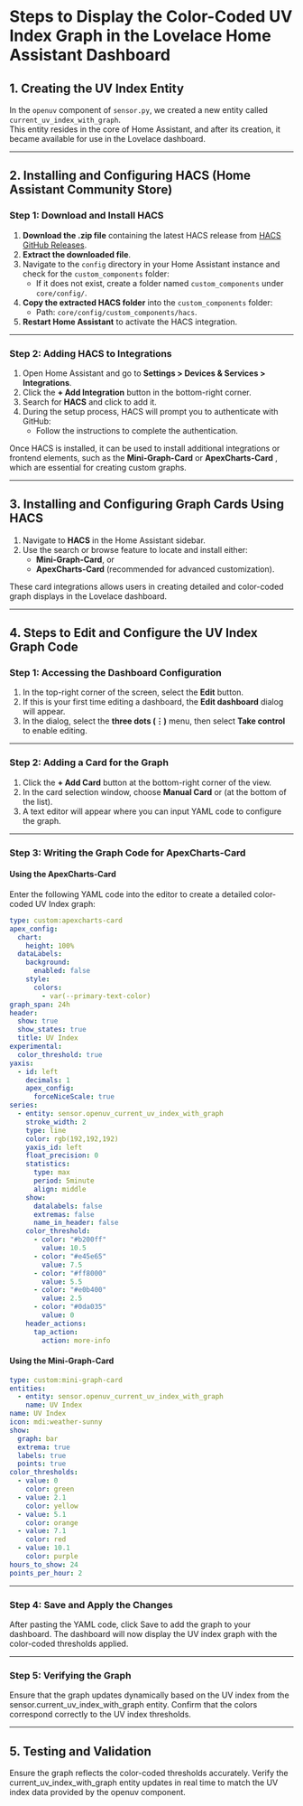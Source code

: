 # Steps to Display the Color-Coded UV Index Graph in the Lovelace Home Assistant Dashboard

## 1. Creating the UV Index Entity

In the `openuv` component of `sensor.py`, we created a new entity called `current_uv_index_with_graph`.  
This entity resides in the core of Home Assistant, and after its creation, it became available for use in the Lovelace dashboard.

---

## 2. Installing and Configuring HACS (Home Assistant Community Store)

### Step 1: Download and Install HACS
1. **Download the .zip file** containing the latest HACS release from [HACS GitHub Releases](https://github.com/hacs/integration/releases).
2. **Extract the downloaded file**.
3. Navigate to the `config` directory in your Home Assistant instance and check for the `custom_components` folder:
   - If it does not exist, create a folder named `custom_components` under `core/config/`.
4. **Copy the extracted HACS folder** into the `custom_components` folder:
   - Path: `core/config/custom_components/hacs`.
5. **Restart Home Assistant** to activate the HACS integration.

---

### Step 2: Adding HACS to Integrations
1. Open Home Assistant and go to **Settings > Devices & Services > Integrations**.
2. Click the **+ Add Integration** button in the bottom-right corner.
3. Search for **HACS** and click to add it.
4. During the setup process, HACS will prompt you to authenticate with GitHub:
   - Follow the instructions to complete the authentication.

Once HACS is installed, it can be used to install additional integrations or frontend elements, such as the **Mini-Graph-Card**  or **ApexCharts-Card** , which are essential for creating custom graphs.   

---

## 3. Installing and Configuring Graph Cards Using HACS

1. Navigate to **HACS** in the Home Assistant sidebar.
2. Use the search or browse feature to locate and install either:
   - **Mini-Graph-Card**, or  
   - **ApexCharts-Card** (recommended for advanced customization).   

These card integrations allows users in creating detailed and color-coded graph displays in the Lovelace dashboard.

---

## 4. Steps to Edit and Configure the UV Index Graph Code

### Step 1: Accessing the Dashboard Configuration
1. In the top-right corner of the screen, select the **Edit** button.
2. If this is your first time editing a dashboard, the **Edit dashboard** dialog will appear.
3. In the dialog, select the **three dots (⋮)** menu, then select **Take control** to enable editing.

---

### Step 2: Adding a Card for the Graph
1. Click the **+ Add Card** button at the bottom-right corner of the view.
2. In the card selection window, choose **Manual Card** or (at the bottom of the list).
3. A text editor will appear where you can input YAML code to configure the graph.

---

### Step 3: Writing the Graph Code for ApexCharts-Card

#### Using the ApexCharts-Card
Enter the following YAML code into the editor to create a detailed color-coded UV Index graph:

```yaml
type: custom:apexcharts-card
apex_config:
  chart:
    height: 100%
  dataLabels:
    background:
      enabled: false
    style:
      colors:
        - var(--primary-text-color)
graph_span: 24h
header:
  show: true
  show_states: true
  title: UV Index
experimental:
  color_threshold: true
yaxis:
  - id: left
    decimals: 1
    apex_config:
      forceNiceScale: true
series:
  - entity: sensor.openuv_current_uv_index_with_graph
    stroke_width: 2
    type: line
    color: rgb(192,192,192)
    yaxis_id: left
    float_precision: 0
    statistics:
      type: max
      period: 5minute
      align: middle
    show:
      datalabels: false
      extremas: false
      name_in_header: false
    color_threshold:
      - color: "#b200ff"
        value: 10.5
      - color: "#e45e65"
        value: 7.5
      - color: "#ff8000"
        value: 5.5
      - color: "#e0b400"
        value: 2.5
      - color: "#0da035"
        value: 0
    header_actions:
      tap_action:
        action: more-info
```

#### Using the Mini-Graph-Card

```yaml
type: custom:mini-graph-card
entities:
  - entity: sensor.openuv_current_uv_index_with_graph
    name: UV Index
name: UV Index
icon: mdi:weather-sunny
show:
  graph: bar
  extrema: true
  labels: true
  points: true
color_thresholds:
  - value: 0
    color: green
  - value: 2.1
    color: yellow
  - value: 5.1
    color: orange
  - value: 7.1
    color: red
  - value: 10.1
    color: purple
hours_to_show: 24
points_per_hour: 2
```

---

### Step 4: Save and Apply the Changes
After pasting the YAML code, click Save to add the graph to your dashboard.
The dashboard will now display the UV index graph with the color-coded thresholds applied.

---

### Step 5: Verifying the Graph
Ensure that the graph updates dynamically based on the UV index from the sensor.current_uv_index_with_graph entity.
Confirm that the colors correspond correctly to the UV index thresholds.    

---

## 5. Testing and Validation
Ensure the graph reflects the color-coded thresholds accurately.
Verify the current_uv_index_with_graph entity updates in real time to match the UV index data provided by the openuv component.
